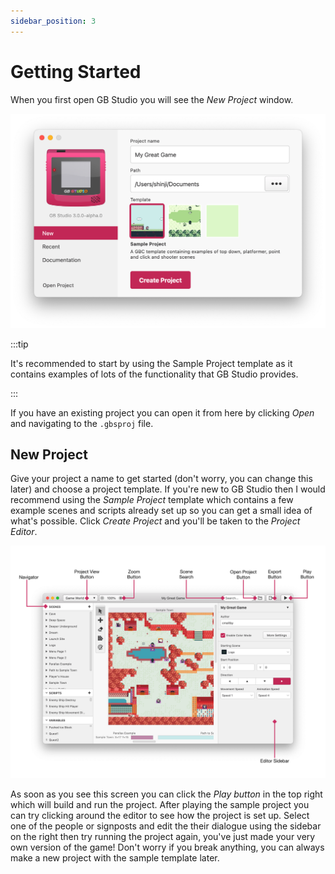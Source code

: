 ```yaml
---
sidebar_position: 3
---
```


# Getting Started

When you first open GB Studio you will see the _New Project_ window.

<img title="New Project" src="/img/screenshots/new-project-v3.png" width="752" />

:::tip

It's recommended to start by using the Sample Project template as it contains examples of lots of the functionality that GB Studio provides.

:::

If you have an existing project you can open it from here by clicking _Open_ and navigating to the `.gbsproj` file.

## New Project

Give your project a name to get started (don't worry, you can change this later) and choose a project template. If you're new to GB Studio then I would recommend using the _Sample Project_ template which contains a few example scenes and scripts already set up so you can get a small idea of what's possible. Click _Create Project_ and you'll be taken to the _Project Editor_.

<img title="Getting Started" src="/img/screenshots/getting-started-v3.png" width="1258" />

As soon as you see this screen you can click the _Play button_ in the top right which will build and run the project. After playing the sample project you can try clicking around the editor to see how the project is set up. Select one of the people or signposts and edit the their dialogue using the sidebar on the right then try running the project again, you've just made your very own version of the game! Don't worry if you break anything, you can always make a new project with the sample template later.
